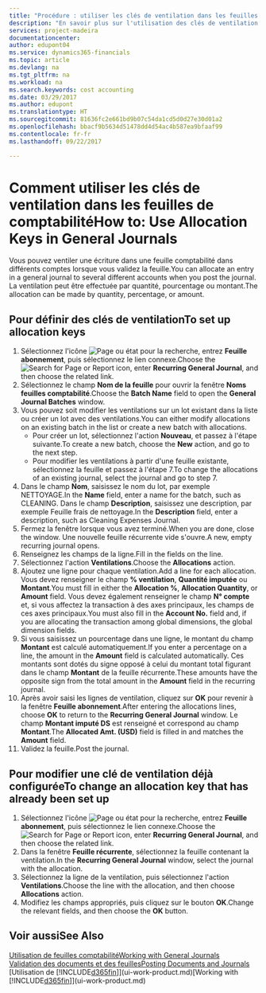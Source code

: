 ```yaml
---
title: "Procédure : utiliser les clés de ventilation dans les feuilles comptabilité | Microsoft Docs"
description: "En savoir plus sur l'utilisation des clés de ventilation dans les feuilles."
services: project-madeira
documentationcenter: 
author: edupont04
ms.service: dynamics365-financials
ms.topic: article
ms.devlang: na
ms.tgt_pltfrm: na
ms.workload: na
ms.search.keywords: cost accounting
ms.date: 03/29/2017
ms.author: edupont
ms.translationtype: HT
ms.sourcegitcommit: 81636fc2e661bd9b07c54da1cd5d0d27e30d01a2
ms.openlocfilehash: bbacf9b5634d51478dd4d54ac4b587ea9bfaaf99
ms.contentlocale: fr-fr
ms.lasthandoff: 09/22/2017

---
```

# <a name="how-to-use-allocation-keys-in-general-journals"></a><span data-ttu-id="b2d55-103">Comment utiliser les clés de ventilation dans les feuilles de comptabilité</span><span class="sxs-lookup"><span data-stu-id="b2d55-103">How to: Use Allocation Keys in General Journals</span></span>
<span data-ttu-id="b2d55-104">Vous pouvez ventiler une écriture dans une feuille comptabilité dans différents comptes lorsque vous validez la feuille.</span><span class="sxs-lookup"><span data-stu-id="b2d55-104">You can allocate an entry in a general journal to several different accounts when you post the journal.</span></span> <span data-ttu-id="b2d55-105">La ventilation peut être effectuée par quantité, pourcentage ou montant.</span><span class="sxs-lookup"><span data-stu-id="b2d55-105">The allocation can be made by quantity, percentage, or amount.</span></span>

## <a name="to-set-up-allocation-keys"></a><span data-ttu-id="b2d55-106">Pour définir des clés de ventilation</span><span class="sxs-lookup"><span data-stu-id="b2d55-106">To set up allocation keys</span></span>
1. <span data-ttu-id="b2d55-107">Sélectionnez l'icône ![Page ou état pour la recherche](media/ui-search/search_small.png "Page ou état pour la recherche"), entrez **Feuille abonnement**, puis sélectionnez le lien connexe.</span><span class="sxs-lookup"><span data-stu-id="b2d55-107">Choose the ![Search for Page or Report](media/ui-search/search_small.png "Search for Page or Report icon") icon, enter **Recurring General Journal**, and then choose the related link.</span></span>
2. <span data-ttu-id="b2d55-108">Sélectionnez le champ **Nom de la feuille** pour ouvrir la fenêtre **Noms feuilles comptabilité**.</span><span class="sxs-lookup"><span data-stu-id="b2d55-108">Choose the **Batch Name** field to open the **General Journal Batches** window.</span></span>
3. <span data-ttu-id="b2d55-109">Vous pouvez soit modifier les ventilations sur un lot existant dans la liste ou créer un lot avec des ventilations.</span><span class="sxs-lookup"><span data-stu-id="b2d55-109">You can either modify allocations on an existing batch in the list or create a new batch with allocations.</span></span>
   * <span data-ttu-id="b2d55-110">Pour créer un lot, sélectionnez l'action **Nouveau**, et passez à l'étape suivante.</span><span class="sxs-lookup"><span data-stu-id="b2d55-110">To create a new batch, choose the **New** action, and go to the next step.</span></span>
   * <span data-ttu-id="b2d55-111">Pour modifier les ventilations à partir d'une feuille existante, sélectionnez la feuille et passez à l'étape 7.</span><span class="sxs-lookup"><span data-stu-id="b2d55-111">To change the allocations of an existing journal, select the journal and go to step 7.</span></span>    
4. <span data-ttu-id="b2d55-112">Dans le champ **Nom**, saisissez le nom du lot, par exemple NETTOYAGE.</span><span class="sxs-lookup"><span data-stu-id="b2d55-112">In the **Name** field, enter a name for the batch, such as CLEANING.</span></span> <span data-ttu-id="b2d55-113">Dans le champ **Description**, saisissez une description, par exemple Feuille frais de nettoyage.</span><span class="sxs-lookup"><span data-stu-id="b2d55-113">In the **Description** field, enter a description, such as Cleaning Expenses Journal.</span></span>
5. <span data-ttu-id="b2d55-114">Fermez la fenêtre lorsque vous avez terminé.</span><span class="sxs-lookup"><span data-stu-id="b2d55-114">When you are done, close the window.</span></span> <span data-ttu-id="b2d55-115">Une nouvelle feuille récurrente vide s'ouvre.</span><span class="sxs-lookup"><span data-stu-id="b2d55-115">A new, empty recurring journal opens.</span></span>
6. <span data-ttu-id="b2d55-116">Renseignez les champs de la ligne.</span><span class="sxs-lookup"><span data-stu-id="b2d55-116">Fill in the fields on the line.</span></span>
7. <span data-ttu-id="b2d55-117">Sélectionnez l'action **Ventilations**.</span><span class="sxs-lookup"><span data-stu-id="b2d55-117">Choose the **Allocations** action.</span></span>
8. <span data-ttu-id="b2d55-118">Ajoutez une ligne pour chaque ventilation.</span><span class="sxs-lookup"><span data-stu-id="b2d55-118">Add a line for each allocation.</span></span> <span data-ttu-id="b2d55-119">Vous devez renseigner le champ **% ventilation**, **Quantité imputée** ou **Montant**.</span><span class="sxs-lookup"><span data-stu-id="b2d55-119">You must fill in either the **Allocation %**, **Allocation Quantity**, or **Amount** field.</span></span> <span data-ttu-id="b2d55-120">Vous devez également renseigner le champ **N° compte** et, si vous affectez la transaction à des axes principaux, les champs de ces axes principaux.</span><span class="sxs-lookup"><span data-stu-id="b2d55-120">You must also fill in the **Account No.** field and, if you are allocating the transaction among global dimensions, the global dimension fields.</span></span>
9. <span data-ttu-id="b2d55-121">Si vous saisissez un pourcentage dans une ligne, le montant du champ **Montant** est calculé automatiquement.</span><span class="sxs-lookup"><span data-stu-id="b2d55-121">If you enter a percentage on a line, the amount in the **Amount** field is calculated automatically.</span></span> <span data-ttu-id="b2d55-122">Ces montants sont dotés du signe opposé à celui du montant total figurant dans le champ **Montant** de la feuille récurrente.</span><span class="sxs-lookup"><span data-stu-id="b2d55-122">These amounts have the opposite sign from the total amount in the **Amount** field in the recurring journal.</span></span>
10. <span data-ttu-id="b2d55-123">Après avoir saisi les lignes de ventilation, cliquez sur **OK** pour revenir à la fenêtre **Feuille abonnement**.</span><span class="sxs-lookup"><span data-stu-id="b2d55-123">After entering the allocations lines, choose **OK** to return to the **Recurring General Journal** window.</span></span> <span data-ttu-id="b2d55-124">Le champ **Montant imputé DS** est renseigné et correspond au champ **Montant**.</span><span class="sxs-lookup"><span data-stu-id="b2d55-124">The **Allocated Amt. (USD)** field is filled in and matches the **Amount** field.</span></span>
11. <span data-ttu-id="b2d55-125">Validez la feuille.</span><span class="sxs-lookup"><span data-stu-id="b2d55-125">Post the journal.</span></span>

## <a name="to-change-an-allocation-key-that-has-already-been-set-up"></a><span data-ttu-id="b2d55-126">Pour modifier une clé de ventilation déjà configurée</span><span class="sxs-lookup"><span data-stu-id="b2d55-126">To change an allocation key that has already been set up</span></span>
1. <span data-ttu-id="b2d55-127">Sélectionnez l'icône ![Page ou état pour la recherche](media/ui-search/search_small.png "Page ou état pour la recherche"), entrez **Feuille abonnement**, puis sélectionnez le lien connexe.</span><span class="sxs-lookup"><span data-stu-id="b2d55-127">Choose the ![Search for Page or Report](media/ui-search/search_small.png "Search for Page or Report icon") icon, enter **Recurring General Journal**, and then choose the related link.</span></span>
2. <span data-ttu-id="b2d55-128">Dans la fenêtre **Feuille récurrente**, sélectionnez la feuille contenant la ventilation.</span><span class="sxs-lookup"><span data-stu-id="b2d55-128">In the **Recurring General Journal** window, select the journal with the allocation.</span></span>
3. <span data-ttu-id="b2d55-129">Sélectionnez la ligne de la ventilation, puis sélectionnez l'action **Ventilations**.</span><span class="sxs-lookup"><span data-stu-id="b2d55-129">Choose the line with the allocation, and then choose **Allocations** action.</span></span>
4. <span data-ttu-id="b2d55-130">Modifiez les champs appropriés, puis cliquez sur le bouton **OK**.</span><span class="sxs-lookup"><span data-stu-id="b2d55-130">Change the relevant fields, and then choose the **OK** button.</span></span>

## <a name="see-also"></a><span data-ttu-id="b2d55-131">Voir aussi</span><span class="sxs-lookup"><span data-stu-id="b2d55-131">See Also</span></span>
[<span data-ttu-id="b2d55-132">Utilisation de feuilles comptabilité</span><span class="sxs-lookup"><span data-stu-id="b2d55-132">Working with General Journals</span></span>](ui-work-general-journals.md)  
[<span data-ttu-id="b2d55-133">Validation des documents et des feuilles</span><span class="sxs-lookup"><span data-stu-id="b2d55-133">Posting Documents and Journals</span></span>](ui-post-documents-journals.md)  
<span data-ttu-id="b2d55-134">[Utilisation de [!INCLUDE[d365fin](includes/d365fin_md.md)]](ui-work-product.md)</span><span class="sxs-lookup"><span data-stu-id="b2d55-134">[Working with [!INCLUDE[d365fin](includes/d365fin_md.md)]](ui-work-product.md)</span></span>

